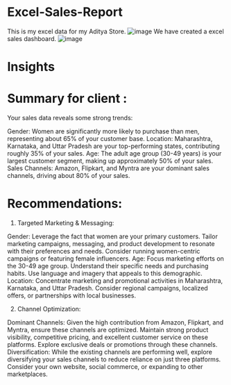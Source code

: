 # Excel-Sales-Report

This is my excel data for my Aditya Store.
![image](https://github.com/user-attachments/assets/a61cde1b-3793-427f-8848-7ee05956b1b2)
We have created a excel sales dashboard.
![image](https://github.com/user-attachments/assets/0fc15f49-4ccc-4e5c-9695-f1eef2ffee74)
# Insights 
# Summary for client :

Your sales data reveals some strong trends:

Gender: Women are significantly more likely to purchase than men, representing about 65% of your customer base.
Location: Maharashtra, Karnataka, and Uttar Pradesh are your top-performing states, contributing roughly 35% of your sales.
Age: The adult age group (30-49 years) is your largest customer segment, making up approximately 50% of your sales.
Sales Channels: Amazon, Flipkart, and Myntra are your dominant sales channels, driving about 80% of your sales.

# Recommendations:

1. Targeted Marketing & Messaging:

Gender: Leverage the fact that women are your primary customers. Tailor marketing campaigns, messaging, and product development to resonate with their preferences and needs. Consider running women-centric campaigns or featuring female influencers.
Age: Focus marketing efforts on the 30-49 age group. Understand their specific needs and purchasing habits. Use language and imagery that appeals to this demographic.
Location: Concentrate marketing and promotional activities in Maharashtra, Karnataka, and Uttar Pradesh. Consider regional campaigns, localized offers, or partnerships with local businesses.

2. Channel Optimization:

Dominant Channels: Given the high contribution from Amazon, Flipkart, and Myntra, ensure these channels are optimized. Maintain strong product visibility, competitive pricing, and excellent customer service on these platforms. Explore exclusive deals or promotions through these channels.
Diversification: While the existing channels are performing well, explore diversifying your sales channels to reduce reliance on just three platforms. Consider your own website, social commerce, or expanding to other marketplaces.
